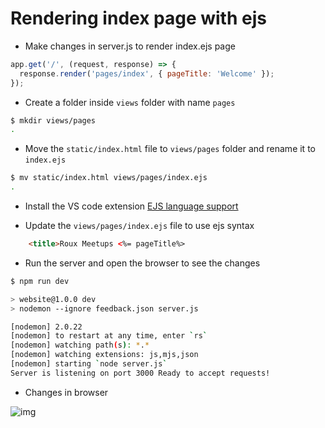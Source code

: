 # Rendering index page with ejs

- Make changes in server.js to render index.ejs page

```javascript
app.get('/', (request, response) => {
  response.render('pages/index', { pageTitle: 'Welcome' });
});
```

- Create a folder inside `views` folder with name `pages`

```bash
$ mkdir views/pages
.
```

- Move the `static/index.html` file to `views/pages` folder and rename it to `index.ejs`

```bash
$ mv static/index.html views/pages/index.ejs
.
```

- Install the VS code extension [EJS language support](https://marketplace.visualstudio.com/items?itemName=DigitalBrainstem.javascript-ejs-support)
  
- Update the `views/pages/index.ejs` file to use ejs syntax

```html
    <title>Roux Meetups <%= pageTitle%>
```

- Run the server and open the browser to see the changes

```bash
$ npm run dev

> website@1.0.0 dev
> nodemon --ignore feedback.json server.js

[nodemon] 2.0.22
[nodemon] to restart at any time, enter `rs`
[nodemon] watching path(s): *.*
[nodemon] watching extensions: js,mjs,json
[nodemon] starting `node server.js`
Server is listening on port 3000 Ready to accept requests!
```

- Changes in browser

![img](.images/image-2023-05-30-12-43-14.png)




